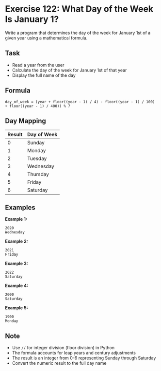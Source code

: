 # Exercise 122: What Day of the Week Is January 1?

Write a program that determines the day of the week for January 1st of a given year using a mathematical formula.

## Task
- Read a year from the user
- Calculate the day of the week for January 1st of that year
- Display the full name of the day

## Formula
```
day_of_week = (year + floor((year - 1) / 4) - floor((year - 1) / 100) + floor((year - 1) / 400)) % 7
```

## Day Mapping
| Result | Day of Week |
|--------|-------------|
| 0 | Sunday |
| 1 | Monday |
| 2 | Tuesday |
| 3 | Wednesday |
| 4 | Thursday |
| 5 | Friday |
| 6 | Saturday |

## Examples
**Example 1:**
```
2020
Wednesday
```

**Example 2:**
```
2021
Friday
```

**Example 3:**
```
2022
Saturday
```

**Example 4:**
```
2000
Saturday
```

**Example 5:**
```
1900
Monday
```

## Note
- Use `//` for integer division (floor division) in Python
- The formula accounts for leap years and century adjustments
- The result is an integer from 0-6 representing Sunday through Saturday
- Convert the numeric result to the full day name
